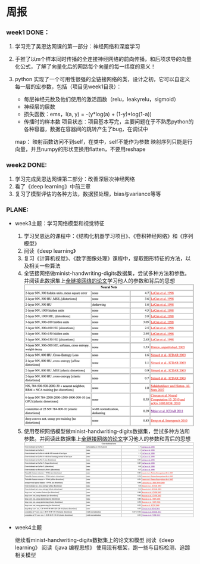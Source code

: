 
# 周报
### week1 DONE：

1. 学习完了吴恩达网课的第一部分：神经网络和深度学习
2. 手推了以m个样本同时传播的全连接神经网络的前向传播，和后项求导的向量化公式，了解了向量化后的网路每个向量的每一纬度的意义！
3. python 实现了一个可用性很强的全链接网络的类，设计之初，它可以自定义每一层的宏参数，包括（项目见week1目录）：
    + 每层神经元数及他们使用的激活函数（relu，leakyrelu，sigmoid）
    + 神经层的层数
    + 损失函数：ems，l(a, y) = -(y*log(a) + (1-y)*log(1-a))
    + 传播时的样本数
    项目状态：项目基本写完，主要问题在于不熟悉python的各种容器，数据在容器间的跳转产生了bug，在调试中
    
    map：
    映射函数访问不到self，在类中，self不能作为参数
    映射序列只能是行向量，并且numpy的形状变换用flatten，不要用reshape    

### week2 DONE:
1. 学习完成吴恩达网课第二部分：改善深层次神经网络
2. 看了《deep learning》中前三章
3. 复习了模型评估的各种方法，数据预处理，bias与variance等等

### PLANE:    
+ week3主题：学习网络模型和视觉特征
    1. 学习吴恩达的课程中：《结构化机器学习项目》、《卷积神经网络》和《序列模型》
    2. 阅读《deep learning》
    2. 复习《计算机视觉》、《数字图像处理》课程中，提取图形特征的方法，以及相关一些算法
    3. 全链接网络做minist-handwriting-digits数据集，尝试多种方法和参数。并阅读此数据集上[全链接网络的论文](http://yann.lecun.com/exdb/mnist/)学习他人的参数和背后的思想
    ![](./md_img/minist-nn-paper.png)
    4. 使用卷积网络模型做minist-handwriting-digits数据集，尝试多种方法和参数。并阅读此数据集上[全链接网络的论文](http://yann.lecun.com/exdb/mnist/)学习他人的参数和背后的思想
    ![](./md_img/minist_convolutional_nets.png)
    
+ week4主题

    继续看minist-handwriting-digits数据集上的论文和模型
    阅读《deep learning》
    阅读《java 编程思想》
    使用现有框架，跑一些与目标检测、追踪相关模型
